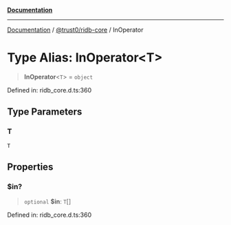 [**Documentation**](../../../README.md)

***

[Documentation](../../../README.md) / [@trust0/ridb-core](../README.md) / InOperator

# Type Alias: InOperator\<T\>

> **InOperator**\<`T`\> = `object`

Defined in: ridb\_core.d.ts:360

## Type Parameters

### T

`T`

## Properties

### $in?

> `optional` **$in**: `T`[]

Defined in: ridb\_core.d.ts:360
